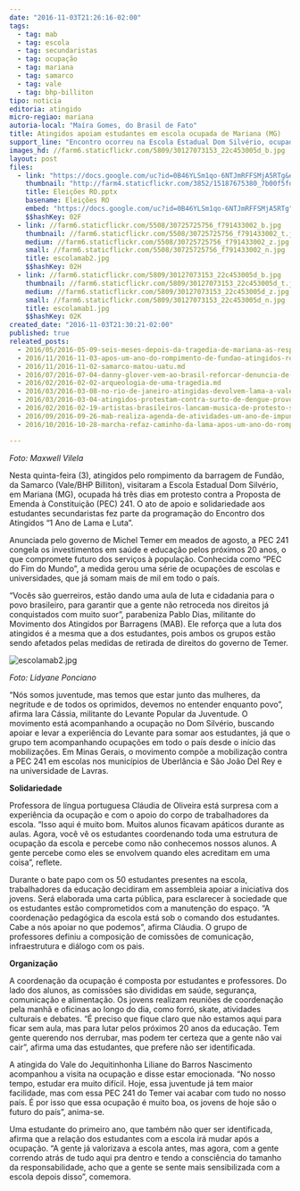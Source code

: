 ```yaml
---
date: "2016-11-03T21:26:16-02:00"
tags:
  - tag: mab
  - tag: escola
  - tag: secundaristas
  - tag: ocupação
  - tag: mariana
  - tag: samarco
  - tag: vale
  - tag: bhp-billiton
tipo: noticia
editoria: atingido
micro-regiao: mariana
autoria-local: "Maíra Gomes, do Brasil de Fato"
title: Atingidos apoiam estudantes em escola ocupada de Mariana (MG)
support_line: "Encontro ocorreu na Escola Estadual Dom Silvério, ocupada há três dias por secundaristas contra a PEC 241"
images_hd: //farm6.staticflickr.com/5809/30127073153_22c453005d_b.jpg
layout: post
files:
  - link: "https://docs.google.com/uc?id=0B46YLSm1qo-6NTJmRFFSMjA5RTg&export=download"
    thumbnail: "http://farm4.staticflickr.com/3852/15187675380_7b00f5fdff_b.jpg"
    title: Eleições RO.pptx
    basename: Eleições RO
    embed: "https://docs.google.com/uc?id=0B46YLSm1qo-6NTJmRFFSMjA5RTg"
    $$hashKey: 02F
  - link: //farm6.staticflickr.com/5508/30725725756_f791433002_b.jpg
    thumbnail: //farm6.staticflickr.com/5508/30725725756_f791433002_t.jpg
    medium: //farm6.staticflickr.com/5508/30725725756_f791433002_z.jpg
    small: //farm6.staticflickr.com/5508/30725725756_f791433002_n.jpg
    title: escolamab2.jpg
    $$hashKey: 02H
  - link: //farm6.staticflickr.com/5809/30127073153_22c453005d_b.jpg
    thumbnail: //farm6.staticflickr.com/5809/30127073153_22c453005d_t.jpg
    medium: //farm6.staticflickr.com/5809/30127073153_22c453005d_z.jpg
    small: //farm6.staticflickr.com/5809/30127073153_22c453005d_n.jpg
    title: escolamab1.jpg
    $$hashKey: 02K
created_date: "2016-11-03T21:30:21-02:00"
published: true
releated_posts:
  - 2016/05/2016-05-09-seis-meses-depois-da-tragedia-de-mariana-as-respostas-ainda-nao-foram-dadas.md
  - 2016/11/2016-11-03-apos-um-ano-do-rompimento-de-fundao-atingidos-realizam-encontro-em-mariana.md
  - 2016/11/2016-11-02-samarco-matou-uatu.md
  - 2016/07/2016-07-04-danny-glover-vem-ao-brasil-reforcar-denuncia-de-golpe-contra-dilma.md
  - 2016/02/2016-02-02-arqueologia-de-uma-tragedia.md
  - 2016/03/2016-03-08-no-rio-de-janeiro-atingidas-devolvem-lama-a-vale.md
  - 2016/03/2016-03-04-atingidos-protestam-contra-surto-de-dengue-provocado-pela-samarco.md
  - 2016/02/2016-02-19-artistas-brasileiros-lancam-musica-de-protesto-sobre-mariana.md
  - 2016/09/2016-09-26-mab-realiza-agenda-de-atividades-um-ano-de-impunidade-do-crime-da-samarco-em-mariana-mg.md
  - 2016/10/2016-10-28-marcha-refaz-caminho-da-lama-apos-um-ano-do-rompimento-de-fundao.md

---
```

<p><em>Foto: Maxwell Vilela</em></p>

<p>Nesta quinta-feira (3), atingidos pelo rompimento da barragem de Fund&atilde;o, da Samarco (Vale/BHP Billiton), visitaram a Escola Estadual Dom Silv&eacute;rio, em Mariana (MG), ocupada h&aacute; tr&ecirc;s dias em protesto contra a Proposta de Emenda &agrave; Constitui&ccedil;&atilde;o (PEC) 241. O ato de apoio e solidariedade aos estudantes secundaristas fez parte da programa&ccedil;&atilde;o do Encontro dos Atingidos &ldquo;1 Ano de Lama e Luta&rdquo;.</p>

<p>Anunciada pelo governo de Michel Temer em meados de agosto, a PEC 241 congela os investimentos em sa&uacute;de e educa&ccedil;&atilde;o pelos pr&oacute;ximos 20 anos, o que compromete futuro dos servi&ccedil;os &agrave; popula&ccedil;&atilde;o. Conhecida como &ldquo;PEC do Fim do Mundo&rdquo;, a medida gerou uma s&eacute;rie de ocupa&ccedil;&otilde;es de escolas e universidades, que j&aacute; somam mais de mil em todo o pa&iacute;s.</p>

<p>&ldquo;Voc&ecirc;s s&atilde;o guerreiros, est&atilde;o dando uma aula de luta e cidadania para o povo brasileiro, para garantir que a gente n&atilde;o retroceda nos direitos j&aacute; conquistados com muito suor&rdquo;, parabeniza Pablo Dias, militante do Movimento dos Atingidos por Barragens (MAB). Ele refor&ccedil;a que a luta dos atingidos &eacute; a mesma que a dos estudantes, pois ambos os grupos est&atilde;o sendo afetados pelas medidas de retirada de direitos do governo de Temer.</p>

<p><img alt="escolamab2.jpg" src="//farm6.staticflickr.com/5508/30725725756_f791433002_b.jpg" /></p>

<p><em>Foto: Lidyane Ponciano</em></p>

<p>&ldquo;N&oacute;s somos juventude, mas temos que estar junto das mulheres, da negritude e de todos os oprimidos, devemos no entender enquanto povo&rdquo;, afirma Iara C&aacute;ssia, militante do Levante Popular da Juventude. O movimento est&aacute; acompanhando a ocupa&ccedil;&atilde;o no Dom Silv&eacute;rio, buscando apoiar e levar a experi&ecirc;ncia do Levante para somar aos estudantes, j&aacute; que o grupo tem acompanhando ocupa&ccedil;&otilde;es em todo o pa&iacute;s desde o in&iacute;cio das mobiliza&ccedil;&otilde;es. Em Minas Gerais, o movimento comp&otilde;e a mobiliza&ccedil;&atilde;o contra a PEC 241 em escolas nos munic&iacute;pios de Uberl&acirc;ncia e S&atilde;o Jo&atilde;o Del Rey e na universidade de Lavras.</p>

<p><strong>Solidariedade</strong></p>

<p>Professora de l&iacute;ngua portuguesa Cl&aacute;udia de Oliveira est&aacute; surpresa com a experi&ecirc;ncia da ocupa&ccedil;&atilde;o e com o apoio do corpo de trabalhadores da escola. &ldquo;Isso aqui &eacute; muito bom. Muitos alunos ficavam ap&aacute;ticos durante as aulas. Agora, voc&ecirc; v&ecirc; os estudantes coordenando toda uma estrutura de ocupa&ccedil;&atilde;o da escola e percebe como n&atilde;o conhecemos nossos alunos. A gente percebe como eles se envolvem quando eles acreditam em uma coisa&rdquo;, reflete.</p>

<p>Durante o bate papo com os 50 estudantes presentes na escola, trabalhadores da educa&ccedil;&atilde;o decidiram em assembleia apoiar a iniciativa dos jovens. Ser&aacute; elaborada uma carta p&uacute;blica, para esclarecer &agrave; sociedade que os estudantes est&atilde;o comprometidos com a manuten&ccedil;&atilde;o do espa&ccedil;o. &ldquo;A coordena&ccedil;&atilde;o pedag&oacute;gica da escola est&aacute; sob o comando dos estudantes. Cabe a n&oacute;s apoiar no que podemos&rdquo;, afirma Cl&aacute;udia. O grupo de professores definiu a composi&ccedil;&atilde;o de comiss&otilde;es de comunica&ccedil;&atilde;o, infraestrutura e di&aacute;logo com os pais.</p>

<p><strong>Organiza&ccedil;&atilde;o</strong></p>

<p>A coordena&ccedil;&atilde;o da ocupa&ccedil;&atilde;o &eacute; composta por estudantes e professores. Do lado dos alunos, as comiss&otilde;es s&atilde;o divididas em sa&uacute;de, seguran&ccedil;a, comunica&ccedil;&atilde;o e alimenta&ccedil;&atilde;o. Os jovens realizam reuni&otilde;es de coordena&ccedil;&atilde;o pela manh&atilde; e oficinas ao longo do dia, como forr&oacute;, skate, atividades culturais e debates. &ldquo;&Eacute; preciso que fique claro que n&atilde;o estamos aqui para ficar sem aula, mas para lutar pelos pr&oacute;ximos 20 anos da educa&ccedil;&atilde;o. Tem gente querendo nos derrubar, mas podem ter certeza que a gente n&atilde;o vai cair&rdquo;, afirma uma das estudantes, que prefere n&atilde;o ser identificada.</p>

<p>A atingida do Vale do Jequitinhonha Liliane do Barros Nascimento acompanhou a visita na ocupa&ccedil;&atilde;o e disse estar emocionada. &ldquo;No nosso tempo, estudar era muito dif&iacute;cil. Hoje, essa juventude j&aacute; tem maior facilidade, mas com essa PEC 241 do Temer vai acabar com tudo no nosso pa&iacute;s. &Eacute; por isso que essa ocupa&ccedil;&atilde;o &eacute; muito boa, os jovens de hoje s&atilde;o o futuro do pa&iacute;s&rdquo;, anima-se.</p>

<p>Uma estudante do primeiro ano, que tamb&eacute;m n&atilde;o quer ser identificada, afirma que a rela&ccedil;&atilde;o dos estudantes com a escola ir&aacute; mudar ap&oacute;s a ocupa&ccedil;&atilde;o. &ldquo;A gente j&aacute; valorizava a escola antes, mas agora, com a gente correndo atr&aacute;s de tudo aqui pra dentro e tendo a consci&ecirc;ncia do tamanho da responsabilidade, acho que a gente se sente mais sensibilizada com a escola depois disso&rdquo;, comemora.</p>
